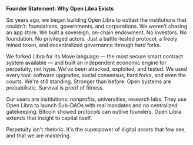 **Founder Statement: Why Open Libra Exists**

Six years ago, we began building Open Libra to outlast the institutions that couldn’t: foundations, governments, and corporations. We weren’t chasing an app store. We built a sovereign, on-chain endowment. No investors. No foundation. No privileged actors. Just a battle-tested protocol, a freely mined token, and decentralized governance through hard forks.

We forked Libra for its Move language — the most secure smart contract system available — and built an independent economic engine for perpetuity, not hype. We've been attacked, exploited, and tested. We used every tool: software upgrades, social consensus, hard forks, and even the courts. We're still standing. Stronger than before. Open systems are probabilistic. Survival is proof of fitness.

Our users are institutions: nonprofits, universities, research labs. They use Open Libra to launch Sub-DAOs with real mandates and no centralized gatekeeping. Bitcoin showed protocols can outlive founders. Open Libra extends that insight to capital itself.

Perpetuity isn't rhetoric. It's the superpower of digital assets that few see, and that we are mastering.
